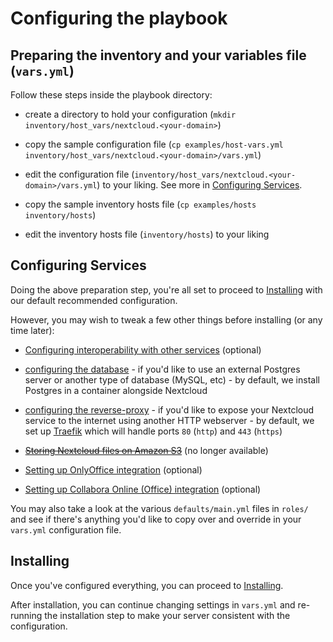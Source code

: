 # Configuring the playbook

## Preparing the inventory and your variables file (`vars.yml`)

Follow these steps inside the playbook directory:

- create a directory to hold your configuration (`mkdir inventory/host_vars/nextcloud.<your-domain>`)

- copy the sample configuration file (`cp examples/host-vars.yml inventory/host_vars/nextcloud.<your-domain>/vars.yml`)

- edit the configuration file (`inventory/host_vars/nextcloud.<your-domain>/vars.yml`) to your liking. See more in [Configuring Services](#configuring-services).

- copy the sample inventory hosts file (`cp examples/hosts inventory/hosts`)

- edit the inventory hosts file (`inventory/hosts`) to your liking


## Configuring Services

Doing the above preparation step, you're all set to proceed to [Installing](installing.md) with our default recommended configuration.

However, you may wish to tweak a few other things before installing (or any time later):

- [Configuring interoperability with other services](configuring-playbook-interoperability.md) (optional)

- [configuring the database](configuring-playbook-database.md) - if you'd like to use an external Postgres server or another type of database (MySQL, etc) - by default, we install Postgres in a container alongside Nextcloud

- [configuring the reverse-proxy](configuring-playbook-reverse-proxy.md) - if you'd like to expose your Nextcloud service to the internet using another HTTP webserver - by default, we set up [Traefik](https://traefik.io) which will handle ports `80` (`http`) and `443` (`https`)

- ~~[Storing Nextcloud files on Amazon S3](configuring-playbook-s3.md)~~ (no longer available)

- [Setting up OnlyOffice integration](configuring-playbook-onlyoffice.md) (optional)

- [Setting up Collabora Online (Office) integration](configuring-playbook-collabora-online.md) (optional)

You may also take a look at the various `defaults/main.yml` files in `roles/` and see if there's anything you'd like to copy over and override in your `vars.yml` configuration file.


## Installing

Once you've configured everything, you can proceed to [Installing](installing.md).

After installation, you can continue changing settings in `vars.yml` and re-running the installation step to make your server consistent with the configuration.
